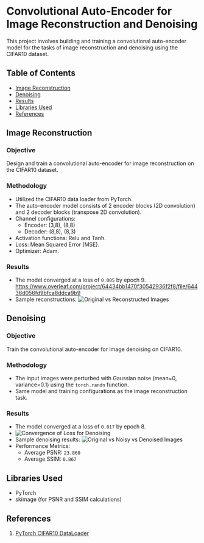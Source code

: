 # Convolutional Auto-Encoder for Image Reconstruction and Denoising

This project involves building and training a convolutional auto-encoder model for the tasks of image reconstruction and denoising using the CIFAR10 dataset.

## Table of Contents
- [Image Reconstruction](#image-reconstruction)
- [Denoising](#denoising)
- [Results](#results)
- [Libraries Used](#libraries-used)
- [References](#references)

## Image Reconstruction

### Objective
Design and train a convolutional auto-encoder for image reconstruction on the CIFAR10 dataset.

### Methodology
- Utilized the CIFAR10 data loader from PyTorch.
- The auto-encoder model consists of 2 encoder blocks (2D convolution) and 2 decoder blocks (transpose 2D convolution).
- Channel configurations: 
    - Encoder: (3,8), (8,8)
    - Decoder: (8,8), (8,3)
- Activation functions: Relu and Tanh.
- Loss: Mean Squared Error (MSE).
- Optimizer: Adam.

### Results
- The model converged at a loss of `0.005` by epoch 9.
  https://www.overleaf.com/project/64434bb1470f30542936f2f8/file/64436d056fd9bfca8ddca9b9
- Sample reconstructions:
  ![Original vs Reconstructed Images](path/to/your/figure2.png)

## Denoising

### Objective
Train the convolutional auto-encoder for image denoising on CIFAR10.

### Methodology
- The input images were perturbed with Gaussian noise (mean=0, variance=0.1) using the `torch.randn` function.
- Same model and training configurations as the image reconstruction task.
  
### Results
- The model converged at a loss of `0.017` by epoch 8.
- ![Convergence of Loss for Denoising](path/to/your/figure3.png)
- Sample denoising results:
  ![Original vs Noisy vs Denoised Images](path/to/your/figure4.png)
- Performance Metrics:
    - Average PSNR: `23.860`
    - Average SSIM: `0.867`

## Libraries Used
- PyTorch
- skimage (for PSNR and SSIM calculations)

## References
1. [PyTorch CIFAR10 DataLoader](https://pytorch.org/vision/stable/datasets.html#cifar)
